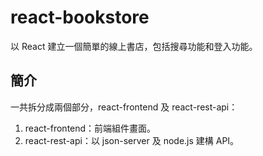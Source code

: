 # react-bookstore
以 React 建立一個簡單的線上書店，包括搜尋功能和登入功能。
## 簡介
一共拆分成兩個部分，react-frontend 及 react-rest-api：
1. react-frontend：前端組件畫面。
2. react-rest-api：以 json-server 及 node.js 建構 API。
